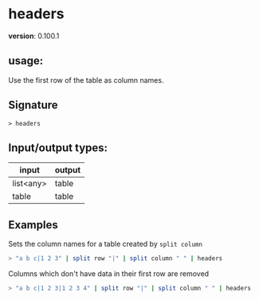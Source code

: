 # headers

**version**: 0.100.1

## **usage**:

Use the first row of the table as column names.

## Signature

`> headers `

## Input/output types:

| input       | output |
| ----------- | ------ |
| list\<any\> | table  |
| table       | table  |

## Examples

Sets the column names for a table created by `split column`

```bash
> "a b c|1 2 3" | split row "|" | split column " " | headers
```

Columns which don't have data in their first row are removed

```bash
> "a b c|1 2 3|1 2 3 4" | split row "|" | split column " " | headers
```
